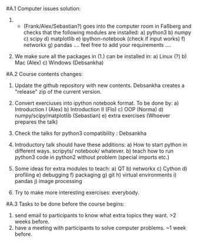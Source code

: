 #A.1 Computer issues solution:

1. * (Frank/Alex/Sebastian?) goes into the computer room in Faßberg and checks that the following modules are installed:
    a) python3
    b) numpy
    c) scipy
    d) matplotlib
    e) ipython-notebook (check if input works)
    f) networkx
    g) pandas
    .... feel free to add your requirements ....


2. We make sure all the packages in (1.) can be installed in:
    a) Linux (?)
    b) Mac (Alex)
    c) Windows (Debsankha)


#A.2 Course contents changes:

1. Update the github repository with new contents. Debsankha creates a "release" zip of the current version.

2. Convert exerciuses into ipython notebook format. To be done by:
    a) Introduction I (Alex)
    b) Introduction II (Flo)
    c) OOP (Norma)
    d) numpy/scipy/matplotlib (Sebastian)
    e) extra exercises (Whoever prepares the talk)

3. Check the talks for python3 compatibility : Debsankha

4. Introductory talk should have these additions:
    a) How to start python in different ways. scripyts/ notebook/ whatever.
    b) teach how to run python3 code in python2 without problem (special imports etc.)

5. Some ideas for extra modules to teach:
        a) QT
        b) networkx
        c) Cython
        d) profiling
        e) debugging
        f) packaging
        g) git
        h) virtual environments
        i) pandas
    j) image processing

6. Try to make more interesting exercises: everybody.



#A.3 Tasks to be done before the course begins:

1. send email to participants to know what extra topics they want. >2 weeks before.
2. have a meeting with participants to solve computer problems. ~1 week before.
